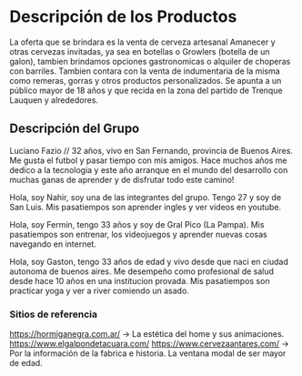 # Descripción de los Productos
La oferta que se brindara es la venta de cerveza artesanal Amanecer y otras cervezas invitadas, ya sea en botellas o Growlers (botella de un galon), tambien brindamos opciones gastronomicas o alquiler de choperas con barriles. Tambien contara con la venta de indumentaria de la misma como remeras, gorras y otros productos personalizados.
Se apunta a un público mayor de 18 años y que recida en la zona del partido de Trenque Lauquen y alrededores.

## Descripción del Grupo

Luciano Fazio // 32 años, vivo en San Fernando, provincia de Buenos Aires. Me gusta el futbol y pasar tiempo con mis amigos. Hace muchos años me dedico a la tecnologia y este año arranque en el mundo del desarrollo con muchas ganas de aprender y de disfrutar todo este camino!

Hola, soy Nahir, soy una de las integrantes del grupo. Tengo 27 y soy de San Luis. Mis pasatiempos son aprender ingles y ver videos en youtube. 

Hola, soy Fermin, tengo 33 años y soy de Gral Pico (La Pampa). Mis pasatiempos son entrenar, los videojuegos y aprender nuevas cosas navegando en internet.

Hola, soy Gaston, tengo 33 años de edad y vivo desde que naci en ciudad autonoma de buenos aires. Me desempeño como profesional de salud desde hace 10 años en una institucion provada.  Mis pasatiempos son practicar yoga y ver a river comiendo un asado.



### Sitios de referencia

https://hormiganegra.com.ar/ -> La estética del home y sus animaciones.
https://www.elgalpondetacuara.com/
https://www.cervezaantares.com/ -> Por la información de la fabrica e historia. La ventana modal de ser mayor de edad.